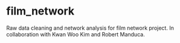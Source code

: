 # film_network

Raw data cleaning and network analysis for film network project. In collaboration with Kwan Woo Kim and Robert Manduca. 
